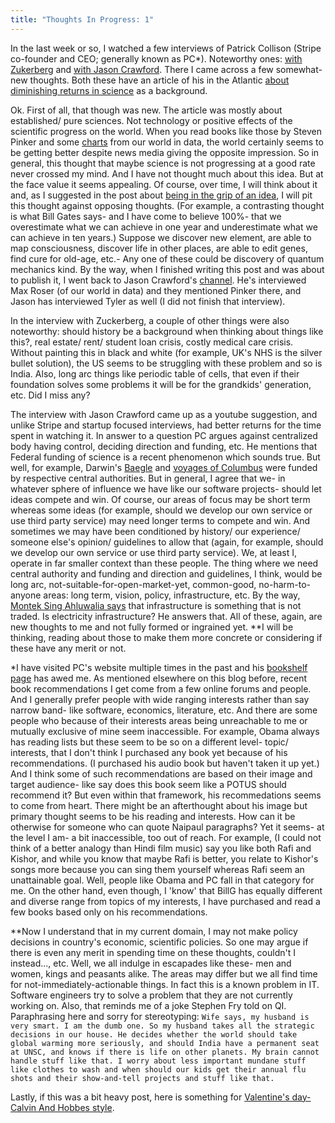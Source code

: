 ```yaml
---
title: "Thoughts In Progress: 1"
---
```

In the last week or so, I watched a few interviews of Patrick Collison (Stripe co-founder and CEO; generally known as PC*). Noteworthy ones: [with Zukerberg](https://www.youtube.com/watch?v=OuvrZFJLXSk) and [with Jason Crawford](https://www.youtube.com/watch?v=8rxS6kj5Zt0). There I came across a few somewhat-new thoughts. Both these have an article of his in the Atlantic [about diminishing returns in science](https://www.theatlantic.com/science/archive/2018/11/diminishing-returns-science/575665/) as a background. 

Ok. First of all, that though was new. The article was mostly about established/ pure sciences. Not technology or positive effects of the scientific progress on the world. When you read books like those by Steven Pinker and some [charts](https://ourworldindata.org/charts) from our world in data, the world certainly seems to be getting better despite news media giving the opposite impression. So in general, this thought that maybe science is not progressing at a good rate never crossed my mind. And I have not thought much about this idea. But at the face value it seems appealing. Of course, over time, I will think about it and, as I suggested in the post about [being in the grip of an idea](https://atul-atul.github.io/In-The-Grip-Of-An-Idea/), I will pit this thought against opposing thoughts. (For example, a contrasting thought is what Bill Gates says- and I have come to believe 100%- that we overestimate what we can achieve in one year and underestimate what we can achieve in ten years.) Suppose we discover new element, are able to map consciousness, discover life in other places, are able to edit genes, find cure for old-age, etc.- Any one of these could be discovery of quantum mechanics kind. By the way, when I finished writing this post and was about to publish it, I went back to Jason Crawford's [channel](https://www.youtube.com/@progressstudiesforyoungsch177/videos). He's interviewed Max Roser (of our world in data) and they mentioned Pinker there, and Jason has interviewed Tyler as well (I did not finish that interview).

In the interview with Zuckerberg, a couple of other things were also noteworthy: should history be a background when thinking about things like this?, real estate/ rent/ student loan crisis, costly medical care crisis. Without painting this in black and white (for example, UK's NHS is the silver bullet solution), the US seems to be struggling with these problem and so is India. Also, long arc things like periodic table of cells, that even if their foundation solves some problems it will be for the grandkids' generation, etc. Did I miss any?

The interview with Jason Crawford came up as a youtube suggestion, and unlike Stripe and startup focused interviews, had better returns for the time spent in watching it. In answer to a question PC argues against centralized body having control, deciding direction and funding, etc. He mentions that Federal funding of science is a recent phenomenon which sounds true. But well, for example, Darwin's [Baegle](https://en.wikipedia.org/wiki/Second_voyage_of_HMS_Beagle) and [voyages of Columbus](https://en.wikipedia.org/wiki/Voyages_of_Christopher_Columbus) were funded by respective central authorities. But in general, I agree that we- in whatever sphere of influence we have like our software projects- should let ideas compete and win. Of course, our areas of focus may be short term whereas some ideas (for example, should we develop our own service or use third party service) may need longer terms to compete and win. And sometimes we may have been conditioned by history/ our experience/ someone else's opinion/ guidelines to allow that (again, for example, should we develop our own service or use third party service). We, at least I, operate in far smaller context than these people. The thing where we need central authority and funding and direction and guidelines, I think, would be long arc, not-suitable-for-open-market-yet, common-good, no-harm-to-anyone areas: long term, vision, policy, infrastructure, etc. By the way, [Montek Sing Ahluwalia says](https://seenunseen.in/episodes/2022/7/11/episode-285-the-life-and-times-of-montek-singh-ahluwalia/) that infrastructure is something that is not traded. Is electricity infrastructure? He answers that. All of these, again, are new thoughts to me and not fully formed or ingrained yet. **I will be thinking, reading about those to make them more concrete or considering if these have any merit or not.

*I have visited PC's website multiple times in the past and his [bookshelf page](https://patrickcollison.com/bookshelf) has awed me. As mentioned elsewhere on this blog before, recent book recommendations I get come from a few online forums and people. And I generally prefer people with wide ranging interests rather than say narrow band- like software, economics, literature, etc. And there are some people who because of their interests areas being unreachable to me or  mutually exclusive of mine seem inaccessible. For example, Obama always has reading lists but these seem to be so on a different level- topic/ interests, that I don't think I purchased any book yet because of his recommendations. (I purchased his audio book but haven't taken it up yet.) And I think some of such recommendations are based on their image and target audience- like say does this book seem like a POTUS should recommend it? But even within that framework, his recommedations seems to come from heart. There might be an afterthought about his image but primary thought seems to be his reading and interests. How can it be otherwise for someone who can quote Naipaul paragraphs? Yet it seems- at the level I am- a bit inaccessible, too out of reach. For example, (I could not think of a better analogy than Hindi film music) say you like both Rafi and Kishor, and while you know that maybe Rafi is better,  you relate to Kishor's songs more because you can sing them yourself whereas Rafi seem an unattainable goal. Well, people like Obama and PC fall in that category for me. On the other hand, even though, I 'know' that BillG has equally different and diverse range from topics of my interests, I have purchased and read a few books based only on his recommendations.

**Now I understand that in my current domain, I may not make policy decisions in country's economic, scientific policies. So one may argue if there is even any merit in spending time on these thoughts, couldn't I instead..., etc. Well, we all indulge in escapades like these- men and women, kings and peasants alike. The areas may differ but we all find time for not-immediately-actionable things. In fact this is a known problem in IT. Software engineers try to solve a problem that they are not currently working on. Also, that reminds me of a joke Stephen Fry told on QI. Paraphrasing here and sorry for stereotyping: `Wife says, my husband is very smart. I am the dumb one. So my husband takes all the strategic decisions in our house. He decides whether the world should take global warming more seriously, and should India have a permanent seat at UNSC, and knows if there is life on other planets. My brain cannot handle stuff like that. I worry about less important mundane stuff like clothes to wash and when should our kids get their annual flu shots and their show-and-tell projects and stuff like that.`

Lastly, if this was a bit heavy post, here is something for [Valentine's day- Calvin And Hobbes style](https://www.gocomics.com/comics/lists/1660283/calvin-and-hobbes-valentines-day).